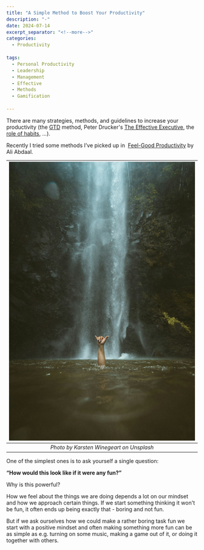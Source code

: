 ```yaml
---
title: "A Simple Method to Boost Your Productivity"
description: "-"
date: 2024-07-14
excerpt_separator: "<!--more-->"
categories:
  - Productivity

tags:
  - Personal Productivity
  - Leadership
  - Management
  - Effective
  - Methods
  - Gamification

---
```


There are many strategies, methods, and guidelines to increase your productivity (the [GTD](https://medium.com/@matthiaskarner/inside-the-mind-of-getting-things-done-the-gtd-methodology-6f250251b421) method, Peter Drucker's [The Effective Executive](https://www.google.com/search?q=The+Effective+Executive), the [role of habits](https://medium.com/illumination/building-success-brick-by-brick-the-role-of-habits-1835e3033f52), …).

Recently I tried some methods I’ve picked up in  [Feel-Good Productivity](https://www.google.at/search?q=Feel-Good+Productivity) by Ali Abdaal.

| ![image](/assets/images/karsten-winegeart-fun_waterfall-unsplash.jpg) |
|:--:|
| *Photo by Karsten Winegeart on Unsplash* |

One of the simplest ones is to ask yourself a single question:

**“How would this look like if it were any fun?”**

Why is this powerful?

How we feel about the things we are doing depends a lot on our mindset and how we approach certain things. If we start something thinking it won't be fun, it often ends up being exactly that - boring and not fun.

But if we ask ourselves how we could make a rather boring task fun we start with a positive mindset and often making something more fun can be as simple as e.g. turning on some music, making a game out of it, or doing it together with others.